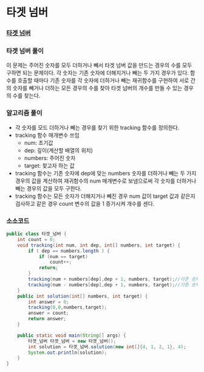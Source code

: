 # 타겟 넘버

### [타겟 넘버](https://school.programmers.co.kr/learn/courses/30/lessons/43165)

### 타겟 넘버 풀이
이 문제는 주어진 숫자를 모두 더하거나 빼서 타겟 넘버 값을 만드는 경우의 수를 모두 구하면 되는 문제이다.
각 숫자는 기존 숫자에 더해지거나 빼는 두 가지 경우가 있다.
함수를 호출할 때마다 기존 숫자를 각 숫자에 더하거나 빼는 재귀함수를 구현하여 서로 간의 숫자를 빼거나 더하는
모든 경우의 수를 찾아 타겟 넘버의 개수를 만들 수 있는 경우의 수를 찾는다. 

### 알고리즘 풀이
+ 각 숫자를 모드 더하거나 빼는 경우를 찾기 위한 tracking 함수를 정의한다.
+ tracking 함수 매개변수 쓰임
  + num: 초기값
  + dep: 깊이(계산할 배열의 위치)
  + numbers: 주어진 숫자
  + target: 찾고자 하는 값
+ tracking 함수는 기존 숫자에 dep에 맞는 numbers 숫자를 더하거나 빼는 두 가지 경우의 값을 계산하여 재귀함수의 num 매개변수로 보냄으로써 각 숫자를 더하거나 빼는 경우의 값을 모두 구한다.
+ tracking 함수는 모든 숫자가 더해지거나 빼진 경우 num 값이 target 값과 같은지 검사하고 같은 경우 count 변수의 값을 1 증가시켜 개수를 센다.
### 소소코드
```java
public class 타겟_넘버 {
    int count = 0;
    void tracking(int num, int dep, int[] numbers, int target) {
        if ( dep == numbers.length ) {
            if (num == target)
                count++;
            return;
        }
        tracking(num + numbers[dep],dep + 1, numbers, target);//기존 숫자를 다음 숫자값과 더하는 경우
        tracking(num - numbers[dep],dep + 1, numbers, target);//기존 숫자를 다음 숫자값에 빼는 경우
    }
    public int solution(int[] numbers, int target) {
        int answer = 0;
        tracking(0,0,numbers,target);
        answer = count;
        return answer;
    }

    public static void main(String[] args) {
        타겟_넘버 타겟_넘버 = new 타겟_넘버();
        int solution = 타겟_넘버.solution(new int[]{4, 1, 2, 1}, 4);
        System.out.println(solution);
    }
}
```